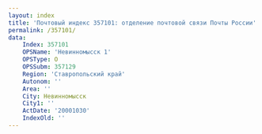 ```yaml
---
layout: index
title: 'Почтовый индекс 357101: отделение почтовой связи Почты России'
permalink: /357101/
data:
    Index: 357101
    OPSName: 'Невинномысск 1'
    OPSType: О
    OPSSubm: 357129
    Region: 'Ставропольский край'
    Autonom: ''
    Area: ''
    City: Невинномысск
    City1: ''
    ActDate: '20001030'
    IndexOld: ''
---
```

